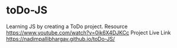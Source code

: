 # toDo-JS
Learning JS by creating a ToDo project. Resource https://www.youtube.com/watch?v=0ik6X4DJKCc
Project Live Link https://nadimpallibhargav.github.io/toDo-JS/